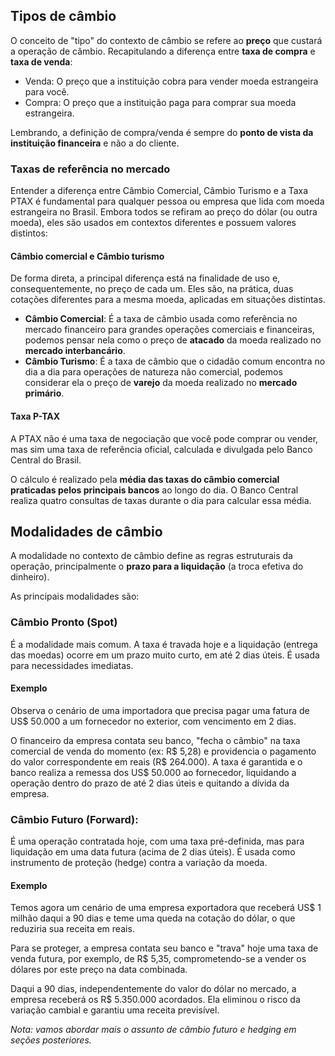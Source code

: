 ## Tipos de câmbio

O conceito de "tipo" do contexto de câmbio se refere ao **preço** que custará a operação de câmbio. Recapitulando a diferença entre **taxa de compra** e **taxa de venda**:

* Venda: O preço que a instituição cobra para vender moeda estrangeira para você.
* Compra: O preço que a instituição paga para comprar sua moeda estrangeira.

Lembrando, a definição de compra/venda é sempre do **ponto de vista da instituição financeira** e não a do cliente.

### Taxas de referência no mercado                          

Entender a diferença entre Câmbio Comercial, Câmbio Turismo e a Taxa PTAX é fundamental para qualquer pessoa ou empresa que lida com moeda estrangeira no Brasil. Embora todos se refiram ao preço do dólar (ou outra moeda), eles são usados em contextos diferentes e possuem valores distintos:

#### Câmbio comercial e Câmbio turismo

De forma direta, a principal diferença está na finalidade de uso e, consequentemente, no preço de cada um. Eles são, na prática, duas cotações diferentes para a mesma moeda, aplicadas em situações distintas.

* **Câmbio Comercial**: É a taxa de câmbio usada como referência no mercado financeiro para grandes operações comerciais e financeiras, podemos pensar nela como o preço de **atacado** da moeda realizado no **mercado interbancário**.
* **Câmbio Turismo**: É a taxa de câmbio que o cidadão comum encontra no dia a dia para operações de natureza não comercial, podemos considerar ela o preço de **varejo** da moeda realizado no **mercado primário**.

#### Taxa P-TAX

A PTAX não é uma taxa de negociação que você pode comprar ou vender, mas sim uma taxa de referência oficial, calculada e divulgada pelo Banco Central do Brasil.

O cálculo é realizado pela **média das taxas do câmbio comercial praticadas pelos principais bancos** ao longo do dia. O Banco Central realiza quatro consultas de taxas durante o dia para calcular essa média.

## Modalidades de câmbio

A modalidade no contexto de câmbio define as regras estruturais da operação, principalmente o **prazo para a liquidação** (a troca efetiva do dinheiro).

As principais modalidades são:

### Câmbio Pronto (Spot)

É a modalidade mais comum. A taxa é travada hoje e a liquidação (entrega das moedas) ocorre em um prazo muito curto, em até 2 dias úteis. É usada para necessidades imediatas.

#### Exemplo 

Observa o cenário de uma importadora que precisa pagar uma fatura de US$ 50.000 a um fornecedor no exterior, com vencimento em 2 dias. 

O financeiro da empresa contata seu banco, "fecha o câmbio" na taxa comercial de venda do momento (ex: R$ 5,28) e providencia o pagamento do valor correspondente em reais (R$ 264.000). A taxa é garantida e o banco realiza a remessa dos US$ 50.000 ao fornecedor, liquidando a operação dentro do prazo de até 2 dias úteis e quitando a dívida da empresa.

### Câmbio Futuro (Forward): 

É uma operação contratada hoje, com uma taxa pré-definida, mas para liquidação em uma data futura (acima de 2 dias úteis). É usada como instrumento de proteção (hedge) contra a variação da moeda.

#### Exemplo 

Temos agora um cenário de uma empresa exportadora que receberá US$ 1 milhão daqui a 90 dias e teme uma queda na cotação do dólar, o que reduziria sua receita em reais.

Para se proteger, a empresa contata seu banco e "trava" hoje uma taxa de venda futura, por exemplo, de R$ 5,35, comprometendo-se a vender os dólares por este preço na data combinada.

Daqui a 90 dias, independentemente do valor do dólar no mercado, a empresa receberá os R$ 5.350.000 acordados. Ela eliminou o risco da variação cambial e garantiu uma receita previsível.

_Nota: vamos abordar mais o assunto de câmbio futuro e hedging em seções posteriores._
